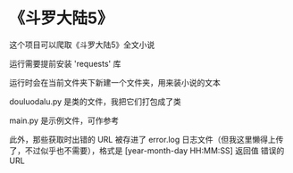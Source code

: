 # 《斗罗大陆5》

这个项目可以爬取《斗罗大陆5》全文小说

运行需要提前安装 'requests' 库

运行时会在当前文件夹下新建一个文件夹，用来装小说的文本

douluodalu.py 是类的文件，我把它们打包成了类

main.py 是示例文件，可作参考

此外，那些获取时出错的 URL 被存进了 error.log 日志文件（但我这里懒得上传了，不过似乎也不需要），格式是 [year-month-day HH:MM:SS] 返回值 错误的URL
